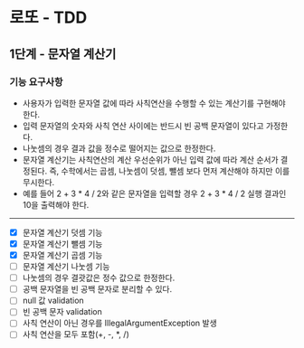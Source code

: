 # 로또 - TDD
## 1단계 - 문자열 계산기
### 기능 요구사항
* 사용자가 입력한 문자열 값에 따라 사칙연산을 수행할 수 있는 계산기를 구현해야 한다.
* 입력 문자열의 숫자와 사칙 연산 사이에는 반드시 빈 공백 문자열이 있다고 가정한다.
* 나눗셈의 경우 결과 값을 정수로 떨어지는 값으로 한정한다.
* 문자열 계산기는 사칙연산의 계산 우선순위가 아닌 입력 값에 따라 계산 순서가 결정된다. 즉, 수학에서는 곱셈, 나눗셈이 덧셈, 뺄셈 보다 먼저 계산해야 하지만 이를 무시한다.
* 예를 들어 2 + 3 * 4 / 2와 같은 문자열을 입력할 경우 2 + 3 * 4 / 2 실행 결과인 10을 출력해야 한다.
---
* [x] 문자열 계산기 덧셈 기능
* [x] 문자열 계산기 뺄셈 기능
* [x] 문자열 계산기 곱셈 기능
* [ ] 문자열 계산기 나눗셈 기능
* [ ] 나눗셈의 경우 결괏값은 정수 값으로 한정한다.
* [ ] 공백 문자열을 빈 공백 문자로 분리할 수 있다.
* [ ] null 값 validation 
* [ ] 빈 공백 문자 validation
* [ ] 사칙 연산이 아닌 경우를 IllegalArgumentException 발생
* [ ] 사칙 연산을 모두 포함(+, -, *, /)